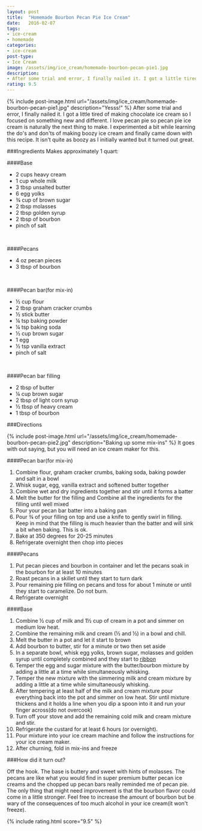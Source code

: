 ```yaml
---
layout: post
title:  "Homemade Bourbon Pecan Pie Ice Cream"
date:   2016-02-07
tags:
- ice-cream
- homemade
categories:
- ice-cream
post-type:
- Ice Cream
image: /assets/img/ice_cream/homemade-bourbon-pecan-pie1.jpg
description:
- After some trial and error, I finally nailed it. I got a little tired of making chocolate ice cream so I focused on something new and different. I love pecan pie so pecan pie ice cream is naturally the next thing to make. I experimented a bit while learning the do's and don'ts of making boozy ice cream and finally came down with this recipe. It isn't quite as boozy as I initially wanted but it turned out great.
rating: 9.5
---
```

{% include post-image.html url="/assets/img/ice_cream/homemade-bourbon-pecan-pie1.jpg" description="Yesss!" %}
After some trial and error, I finally nailed it. I got a little tired of making chocolate ice cream so I focused on something new and different. I love pecan pie so pecan pie ice cream is naturally the next thing to make. I experimented a bit while learning the do's and don'ts of making boozy ice cream and finally came down with this recipe. It isn't quite as boozy as I initially wanted but it turned out great.

###Ingredients
Makes approximately 1 quart:

####Base

* 2 cups heavy cream
* 1 cup whole milk
* 3 tbsp unsalted butter
* 6 egg yolks
* ¾ cup of brown sugar
* 2 tbsp molasses
* 2 tbsp golden syrup
* 2 tbsp of bourbon
* pinch of salt

<br/>

####Pecans

* 4 oz pecan pieces
* 3 tbsp of bourbon

<br/>

####Pecan bar(for mix-in)

* ½ cup flour
* 2 tbsp graham cracker crumbs
* ½ stick butter
* ¼ tsp baking powder
* ¼ tsp baking soda
* ½ cup brown sugar
* 1 egg
* ½ tsp vanilla extract
* pinch of salt

<br/>

####Pecan bar filling

* 2 tbsp of butter
* ¼ cup brown sugar
* 2 tbsp of light corn syrup
* ½ tbsp of heavy cream
* 1 tbsp of bourbon


###Directions

{% include post-image.html url="/assets/img/ice_cream/homemade-bourbon-pecan-pie2.jpg" description="Baking up some mix-ins" %}
It goes with out saying, but you will need an ice cream maker for this.

####Pecan bar(for mix-in)

1. <span>Combine flour, graham cracker crumbs, baking soda, baking powder and salt in a bowl</span>
2. <span>Whisk sugar, egg, vanilla extract and softened butter together</span>
3. <span>Combine wet and dry ingredients together and stir until it forms a batter</span>
4. <span>Melt the butter for the filling and Combine all the ingredients for the filling until well mixed</span>
5. <span>Pour your pecan bar batter into a baking pan</span>
6. <span>Pour ¾ of your filling on top and use a knife to gently swirl in filling. Keep in mind that the filling is much heavier than the batter and will sink a bit when baking. This is ok.</span>
7. <span>Bake at 350 degrees for 20-25 minutes</span>
8. <span>Refrigerate overnight then chop into pieces</span>

####Pecans

1. <span>Put pecan pieces and bourbon in container and let the pecans soak in the bourbon for at least 10 minutes</span>
2. <span>Roast pecans in a skillet until they start to turn dark</span>
3. <span>Pour remaining pie filling on pecans and toss for about 1 minute or until they start to caramelize. Do not burn.</span>
8. <span>Refrigerate overnight</span>

####Base

1. <span>Combine ½ cup of milk and 1½ cup of cream in a pot and simmer on medium low heat.</span>
2. <span>Combine the remaining milk and cream (½ and ½) in a bowl and chill.</span>
3. <span>Melt the butter in a pot and let it start to brown</span>
4. <span>Add bourbon to butter, stir for a minute or two then set aside</span>
5. <span>In a separate bowl, whisk egg yolks, brown sugar, molasses and golden syrup until completely combined and they start to [ribbon](http://www.bhg.com/videos/m/32071630/beating-eggs-until-ribbons.htm)</span>
6. <span>Temper the egg and sugar mixture with the butter/bourbon mixture by adding a little at a time while simultaneously whisking.</span>
7. <span>Temper the new mixture with the simmering milk and cream mixture by adding a little at a time while simultaneously whisking.</span>
8. <span>After tempering at least half of the milk and cream mixture pour everything back into the pot and simmer on low heat. Stir until mixture thickens and it holds a line when you dip a spoon into it and run your finger across(do not overcook)</span>
9. <span>Turn off your stove and add the remaining cold milk and cream mixture and stir.</span>
10. <span>Refrigerate the custard for at least 6 hours (or overnight).</span>
11. <span>Pour mixture into your ice cream machine and follow the instructions for your ice cream maker.</span>
12. <span>After churning, fold in mix-ins and freeze</span>

###How did it turn out?

Off the hook. The base is buttery and sweet with hints of molasses. The pecans are like what you would find in super premium butter pecan ice creams and the chopped up pecan bars really reminded me of pecan pie. The only thing that might need improvement is that the bourbon flavor could come in a little stronger. Feel free to increase the amount of bourbon but be wary of the consequences of too much alcohol in your ice cream(it won't freeze).

{% include rating.html score="9.5" %}
